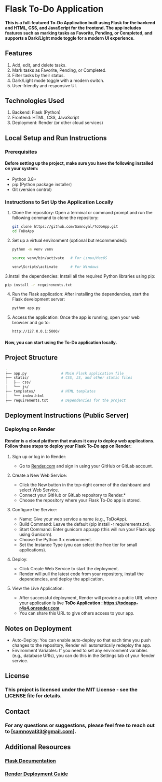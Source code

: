 # Flask To-Do Application
#### This is a full-featured To-Do Application built using Flask for the backend and HTML, CSS, and JavaScript for the frontend. The app includes features such as marking tasks as Favorite, Pending, or Completed, and supports a Dark/Light mode toggle for a modern UI experience.

## Features
   1. Add, edit, and delete tasks.
   2. Mark tasks as Favorite, Pending, or Completed.
   3. Filter tasks by their status.
   4. Dark/Light mode toggle with a modern switch.
   5. User-friendly and responsive UI.

## Technologies Used
   1. Backend: Flask (Python)
   2. Frontend: HTML, CSS, JavaScript
   3. Deployment: Render (or other cloud services)

## Local Setup and Run Instructions
### Prerequisites
#### Before setting up the project, make sure you have the following installed on your system:
   * Python 3.8+
   * pip (Python package installer)
   * Git (version control)
   
### Instructions to Set Up the Application Locally

1. Clone the repository: Open a terminal or command prompt and run the following command to clone the repository:

   ```bash
   git clone https://github.com/Samnoyal/ToDoApp.git
   cd ToDoApp
   ```

2. Set up a virtual environment (optional but recommended):
   
   ```bash
   python -m venv venv
   ```
   ```bash
   source venv/bin/activate   # For Linux/MacOS
   ```
   ```bash
   venv\Scripts\activate      # For Windows
   ```

3.Install the dependencies: Install all the required Python libraries using pip:
      
   ```bash
   pip install -r requirements.txt
   ```

4. Run the Flask application: After installing the dependencies, start the Flask development server:

   ```bash
   python app.py
   ```
      
5. Access the application: Once the app is running, open your web browser and go to:

   ```bash
   http://127.0.0.1:5000/
   ```

#### Now, you can start using the To-Do application locally.

## Project Structure
   ```bash
   .
   ├── app.py                # Main Flask application file
   ├── static/               # CSS, JS, and other static files
   │   ├── css/
   │   └── js/
   ├── templates/            # HTML templates
   │   └── index.html
   ├── requirements.txt      # Dependencies for the project
   ```

## Deployment Instructions (Public Server)
### Deploying on Render
#### Render is a cloud platform that makes it easy to deploy web applications. Follow these steps to deploy your Flask To-Do app on Render:

1. Sign up or log in to Render:
   
   * Go to [Render.com](https://dashboard.render.com/) and sign in using your GitHub or GitLab account.

2. Create a New Web Service:
   
   * Click the New button in the top-right corner of the dashboard and select Web Service.
   * Connect your GitHub or GitLab repository to Render.*
   * Choose the repository where your Flask To-Do app is stored.

3. Configure the Service:
   
   * Name: Give your web service a name (e.g., ToDoApp).
   * Build Command: Leave the default (pip install -r requirements.txt).
   * Start Command: Enter gunicorn app:app (this will run your Flask app using Gunicorn).
   * Choose the Python 3.x environment.
   * Set the Instance Type (you can select the free tier for small applications).

4. Deploy:

   * Click Create Web Service to start the deployment.
   * Render will pull the latest code from your repository, install the dependencies, and deploy the application.

5. View the Live Application:

   * After successful deployment, Render will provide a public URL where your application is live **ToDo Application : https://todoapp-r4s4.onrender.com**
   * You can share this URL to give others access to your app.

## Notes on Deployment
   * Auto-Deploy: You can enable auto-deploy so that each time you push changes to the repository, Render will automatically redeploy the app.
   * Environment Variables: If you need to set any environment variables (e.g., database URIs), you can do this in the Settings tab of your Render service.

## License
   ### This project is licensed under the MIT License - see the LICENSE file for details.

## Contact
   ### For any questions or suggestions, please feel free to reach out to [samnoyal33@gmail.com].

## Additional Resources
   ### [Flask Documentation](https://flask.palletsprojects.com/en/stable/)
   ### [Render Deployment Guide](https://docs.render.com/)
